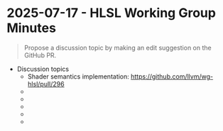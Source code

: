 # 2025-07-17 - HLSL Working Group Minutes

> Propose a discussion topic by making an edit suggestion on the GitHub PR.

* Discussion topics
  * Shader semantics implementation: https://github.com/llvm/wg-hlsl/pull/296
  * <placeholder topic>
  * <placeholder topic>
  * <placeholder topic>
  * <placeholder topic>
  * <placeholder topic>